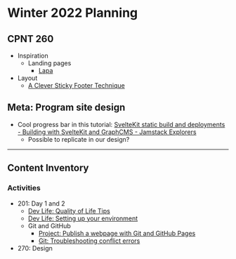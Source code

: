 # Winter 2022 Planning

## CPNT 260
- Inspiration
    - Landing pages
        - [Lapa](https://www.lapa.ninja/)
- Layout
    - [A Clever Sticky Footer Technique](https://css-tricks.com/a-clever-sticky-footer-technique/)

## Meta: Program site design
- Cool progress bar in this tutorial: [SvelteKit static build and deployments - Building with SvelteKit and GraphCMS - Jamstack Explorers](https://explorers.netlify.com/learn/building-with-sveltekit-and-graphcms/sveltekit-static-build-and-deployments)
    - Possible to replicate in our design?

---

## Content Inventory
### Activities
- 201: Day 1 and 2
    - [Dev Life: Quality of Life Tips](https://gist.github.com/acidtone/4d4b28ff04c339695df59f7d075fd4b5)
    - [Dev Life: Setting up your environment](https://gist.github.com/acidtone/1dc8a60c0c3eeadab7a52f4673a168ef)
    - Git and GitHub
        - [Project: Publish a webpage with Git and GitHub Pages](https://gist.github.com/acidtone/5d45f96bc11fada75038e552f9ba1a5c)
        - [Git: Troubleshooting conflict errors](https://gist.github.com/acidtone/ffb0268f5f717df9631eb0c8b48e97e7)
- 270: Design
    